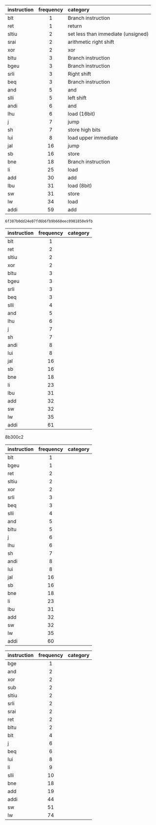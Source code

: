 | instruction | frequency | category |
|:---|:---:|:---|
| blt | 1 | Branch instruction |
| ret | 1 | return |
| sltiu | 2 | set less than immediate (unsigned) |
| srai | 2 | arithmetic right shift |
| xor | 2 | xor |
| bltu | 3 | Branch instruction |
| bgeu | 3 | Branch instruction |
| srli | 3 | Right shift |
| beq | 3 | Branch instruction |
| and | 5 | and |
| slli | 5 | left shift |
| andi | 6 | and |
| lhu | 6 | load (16bit) |
| j | 7 | jump |
| sh | 7 | store high bits |
| lui | 8 | load upper immediate |
| jal | 16 | jump |
| sb | 16 | store |
| bne | 18 | Branch instruction |
| li | 25 | load  |
| add | 30 | add |
| lbu | 31 | load (8bit) |
| sw | 31 | store |
| lw | 34 | load |
| addi | 59 | add |


`6f387b0dd24e07fd6b6fb9b660eec0981850e9fb`

| instruction | frequency | category |
|:---|:---:|:---|
| blt | 1 | |
| ret | 2 | |
| sltiu | 2 | |
| xor | 2 | |
| bltu | 3 | |
| bgeu | 3 | |
| srli | 3 | |
| beq | 3 | |
| slli | 4 | |
| and | 5 | |
| lhu | 6 | |
| j | 7 | |
| sh | 7 | |
| andi | 8 | |
| lui | 8 | |
| jal | 16 | |
| sb | 16 | |
| bne | 18 | |
| li | 23 | |
| lbu | 31 | |
| add | 32 | |
| sw | 32 | |
| lw | 35 | |
| addi | 61 | |

8b300c2

| instruction | frequency | category |
|:---|:---:|:---|
| blt | 1 | |
| bgeu | 1 | |
| ret | 2 | |
| sltiu | 2 | |
| xor | 2 | |
| srli | 3 | |
| beq | 3 | |
| slli | 4 | |
| and | 5 | |
| bltu | 5 | |
| j | 6 | |
| lhu | 6 | |
| sh | 7 | |
| andi | 8 | |
| lui | 8 | |
| jal | 16 | |
| sb | 16 | |
| bne | 18 | |
| li | 23 | |
| lbu | 31 | |
| add | 32 | |
| sw | 32 | |
| lw | 35 | |
| addi | 60 | |

| instruction | frequency | category |
|:---|:---:|:---|
| bge | 1 | |
| and | 2 | |
| xor | 2 | |
| sub | 2 | |
| sltiu | 2 | |
| srli | 2 | |
| srai | 2 | |
| ret | 2 | |
| bltu | 2 | |
| blt | 4 | |
| j | 6 | |
| beq | 6 | |
| lui | 8 | |
| li | 9 | |
| slli | 10 | |
| bne | 18 | |
| add | 19 | |
| addi | 44 | |
| sw | 51 | |
| lw | 74 | |
